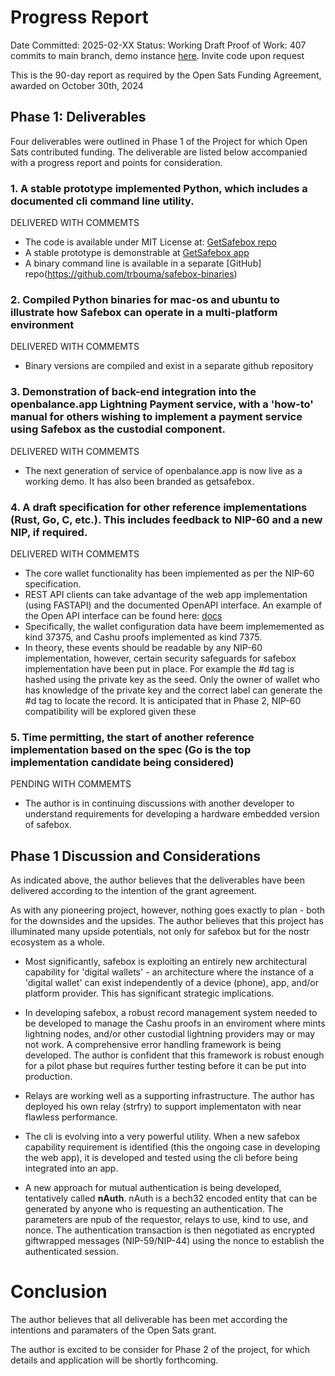 # Progress Report
Date Committed: 2025-02-XX
Status: Working Draft
Proof of Work: 407 commits to main branch, demo instance [here](https://getsafebox.app). Invite code upon request

This is the 90-day report as required by the Open Sats Funding Agreement, awarded on October 30th, 2024

## Phase 1: Deliverables

Four deliverables were outlined in Phase 1 of the Project for which Open Sats contributed funding. The deliverable are listed below accompanied with a progress report and points for consideration.

### 1. A stable prototype implemented Python, which includes a documented cli command line utility.

DELIVERED WITH COMMEMTS

- The code is available under MIT License at: [GetSafebox repo](https://github.com/trbouma/safebox)
- A stable prototype is demonstrable at [GetSafebox app](https://getsafesafebox.app)
- A binary command line is available in a separate [GitHub] repo(https://github.com/trbouma/safebox-binaries)

### 2. Compiled Python binaries for mac-os and ubuntu to illustrate how Safebox can operate in a multi-platform environment

DELIVERED WITH COMMEMTS

- Binary versions are compiled and exist in a separate github repository 

### 3. Demonstration of back-end integration into the openbalance.app Lightning Payment service, with a 'how-to' manual for others wishing to implement a payment service using Safebox as the custodial component.

DELIVERED WITH COMMEMTS

- The next generation of service of openbalance.app is now live as a working demo. It has also been branded as getsafebox.

### 4. A draft specification for other reference implementations (Rust, Go, C, etc.). This includes feedback to NIP-60 and a new NIP, if required.

DELIVERED WITH COMMEMTS

- The core wallet functionality has been implemented as per the NIP-60 specification.
- REST API clients can take advantage of the web app implementation (using FASTAPI) and the documented OpenAPI interface. An example of the Open API interface can be found here: [docs](https://getsafebox.app/docs)
- Specifically, the wallet configuration data have beem implememented as kind 37375, and Cashu proofs implemented as kind 7375.
- In theory, these events should be readable by any NIP-60 implementation, however, certain security safeguards for safebox implementation have been put in place. For example the #d tag is hashed using the private key as the seed. Only the owner of wallet who has knowledge of the  private key and the correct label can generate the #d tag to locate the record. It is anticipated that in Phase 2, NIP-60 compatibility will be explored given these

### 5. Time permitting, the start of another reference implementation based on the spec (Go is the top implementation candidate being considered)

PENDING WITH COMMEMTS

- The author is in continuing discussions with another developer to understand requirements for developing a hardware embedded version of safebox. 

## Phase 1 Discussion and Considerations

As indicated above, the author believes that the deliverables have been delivered according to the intention of the grant agreement.

As with any pioneering project, however, nothing goes exactly to plan - both for the downsides and the upsides. The author believes that this project has illuminated many upside potentials, not only for safebox but for the nostr ecosystem as a whole.

- Most significantly, safebox is exploiting an entirely new architectural capability for 'digital wallets' - an architecture where the instance of a 'digital wallet' can exist independently of a device (phone), app, and/or platform provider. This has significant strategic implications.

- In developing safebox, a robust record management system needed to be developed to manage the Cashu proofs in an enviroment where mints lightning nodes, and/or other custodial lightning providers may or may not work. A comprehensive error handling framework is being developed. The author is confident that this framework is robust enough for a pilot phase but requires further testing before it can be put into production.
- Relays are working well as a supporting infrastructure. The author has deployed his own relay (strfry) to support implementaton with near flawless performance.
- The cli is evolving into a very powerful utility. When a new safebox capability requirement is identified (this the ongoing case in developing the web app), it is developed and tested using the cli before being integrated into an app. 
- A new approach for mutual authentication is being developed, tentatively called **nAuth**. nAuth is a bech32 encoded entity that can be generated by anyone who is requesting an authentication. The parameters are npub of the requestor, relays to use, kind to use, and nonce. The authentication transaction is then negotiated as encrypted giftwrapped messages (NIP-59/NIP-44) using the nonce to establish the authenticated session.

# Conclusion
The author believes that all deliverable has been met according the intentions and paramaters of the Open Sats grant.

The author is excited to be consider for Phase 2 of the project, for which details and application will be shortly forthcoming.



